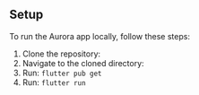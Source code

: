 ## Setup

To run the Aurora app locally, follow these steps:

1. Clone the repository:
2. Navigate to the cloned directory:
3. Run: `flutter pub get`
4. Run: `flutter run`
 
